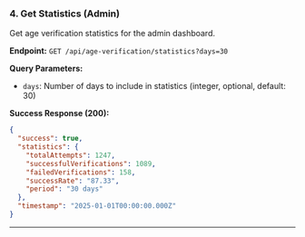 ### 4. Get Statistics (Admin)

Get age verification statistics for the admin dashboard.

**Endpoint:** `GET /api/age-verification/statistics?days=30`

**Query Parameters:**

- `days`: Number of days to include in statistics (integer, optional, default: 30)

**Success Response (200):**

```json
{
  "success": true,
  "statistics": {
    "totalAttempts": 1247,
    "successfulVerifications": 1089,
    "failedVerifications": 158,
    "successRate": "87.33",
    "period": "30 days"
  },
  "timestamp": "2025-01-01T00:00:00.000Z"
}
```

---
